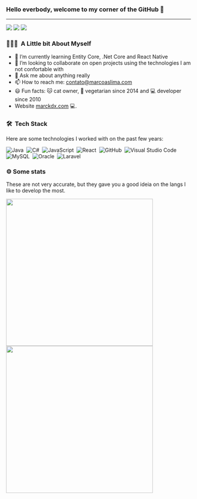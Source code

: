 ### Hello everbody, welcome to my corner of the GitHub 👋
---

<a href="https://www.marcoaslima.com"><img src="https://img.shields.io/badge/-marckdx.com-3423A6?style=flat&logo=Google-Chrome&logoColor=white"/></a>
<a href="https://linkedin.com/in/marcoaslima"><img src="https://img.shields.io/badge/-Marco%20Aurélio-0077B5?style=flat&logo=Linkedin&logoColor=white"/></a>
<a href="mailto:contato@marcoaslima.com"><img src="https://img.shields.io/badge/-marco@symatter.com-D14836?style=flat&logo=Gmail&logoColor=white"/></a>
<!--<a href="https://instagram.com/soumarcoaslima"><img src="https://img.shields.io/badge/-@marckdx-E4405F?style=flat&logo=Instagram&logoColor=white"/></a>-->
<!--<a href="https://facebook.com/soumarcoaslima"><img src="https://img.shields.io/badge/-@marckdx-1877F2?style=flat&logo=Facebook&logoColor=white"/></a>-->

 ### 👨🏻‍💻 &nbsp;A Little bit About Myself
 
 - 🌱 I’m currently learning Entity Core, .Net Core and React Native
- 👯 I’m looking to collaborate on open projects using the technologies I am not confortable with
- 💬 Ask me about anything really
- 📫 How to reach me: contato@marcoaslima.com
- 😃 Fun facts: 🐱 cat owner, 🍃 vegetarian since 2014 and 💻 developer since 2010
- Website [marckdx.com](https://marcoaslima.com/) 💻.

  
### 🛠 &nbsp;Tech Stack

Here are some technologies I worked with on the past few years:

![Java](https://img.shields.io/badge/-Java-05122A?style=flat&logo=Java&logoColor=FFA518)&nbsp;
![C#](https://img.shields.io/badge/-CSharp-05122A?style=flat&logo=csharp)&nbsp;
![JavaScript](https://img.shields.io/badge/-JavaScript-05122A?style=flat&logo=javascript)&nbsp;
![React](https://img.shields.io/badge/-React-05122A?style=flat&logo=react)&nbsp;
![GitHub](https://img.shields.io/badge/-GitHub-05122A?style=flat&logo=github)&nbsp;
![Visual Studio Code](https://img.shields.io/badge/-Visual%20Studio%20Code-05122A?style=flat&logo=visual-studio-code&logoColor=007ACC)&nbsp;
![MySQL](https://img.shields.io/badge/-MySQL-05122A?style=flat&logo=mysql&logoColor=FFFFFF)&nbsp;
![Oracle](https://img.shields.io/badge/-Oracle-05122A?style=flat&logo=oracle&logoColor=FFFFFF)&nbsp;
![Laravel](https://img.shields.io/badge/-Laravel-05122A?style=flat&logo=laravel&logoColor=F72C1F)&nbsp;

  
  ### ⚙️&nbsp;Some stats

These are not very accurate, but they gave you a good ideia on the langs I like to develop the most.

<img width="400px" align="left" src="https://github-readme-stats.vercel.app/api/top-langs/?username=marckdx&hide=html&layout=compact&theme=light&hide_border=true&count_private=true" />
<img width="400px" align="left" src="https://github-readme-stats.vercel.app/api?username=marckdx&theme=light&hide_border=true&count_private=true"/>
